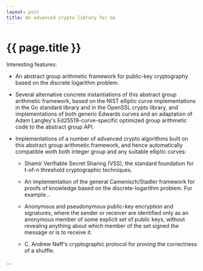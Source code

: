 ```yaml
---
layout: post
title: An advanced crypto library for Go
---
```


{{ page.title }}
================

Interesting features:

* An abstract group arithmetic framework for public-key cryptography
based on the discrete logarithm problem.

* Several alternative concrete instantiations of this abstract
group arithmetic framework,
based on the NIST elliptic curve implementations in the Go standard library
and in the OpenSSL crypto library,
and implementations of both generic Edwards curves
and an adaptation of Adam Langley's Ed25519-curve-specific 
optimized group arithmetic code to the abstract group API.

* Implementations of a number of advanced crypto algorithms
built on this abstract group arithmetic framework,
and hence automatically compatible woth both integer group
and any suitable elliptic curves:

	* Shamir Verifiable Secret Sharing (VSS),
	the standard foundation for t-of-n threshold cryptographic techniques.

	* An implementation of the general Camenisch/Stadler framework
	for proofs of knowledge based on the discrete-logarithm problem.
	For example...

	* Anonymous and pseudonymous public-key encryption and signatures,
	where the sender or receiver are identified only as an anonymous member
	of some explicit *set* of public keys, without revealing anything
	about which member of the set signed the message or is to receive it.

	* C. Andrew Neff's cryptographic protocol for proving
	the correctness of a shuffle.

...


